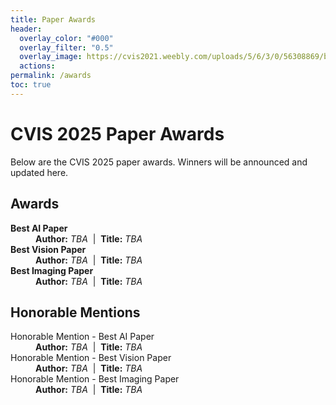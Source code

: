 ```yaml
---
title: Paper Awards
header:
  overlay_color: "#000"
  overlay_filter: "0.5"
  overlay_image: https://cvis2021.weebly.com/uploads/5/6/3/0/56308869/background-images/236520036.jpg
  actions:
permalink: /awards
toc: true
---
```


# CVIS 2025 Paper Awards

Below are the CVIS 2025 paper awards. Winners will be announced and updated here.

## Awards

<dl class="award-list">
  <dt><strong>Best AI Paper</strong></dt>
  <dd><strong>Author:</strong> <em>TBA</em> &nbsp;|&nbsp; <strong>Title:</strong> <em>TBA</em></dd>

  <dt><strong>Best Vision Paper</strong></dt>
  <dd><strong>Author:</strong> <em>TBA</em> &nbsp;|&nbsp; <strong>Title:</strong> <em>TBA</em></dd>

  <dt><strong>Best Imaging Paper</strong></dt>
  <dd><strong>Author:</strong> <em>TBA</em> &nbsp;|&nbsp; <strong>Title:</strong> <em>TBA</em></dd>
</dl>

## Honorable Mentions

<dl class="award-list">
  <dt>Honorable Mention - Best AI Paper</dt>
  <dd><strong>Author:</strong> <em>TBA</em> &nbsp;|&nbsp; <strong>Title:</strong> <em>TBA</em></dd>

  <dt>Honorable Mention - Best Vision Paper</dt>
  <dd><strong>Author:</strong> <em>TBA</em> &nbsp;|&nbsp; <strong>Title:</strong> <em>TBA</em></dd>

  <dt>Honorable Mention - Best Imaging Paper</dt>
  <dd><strong>Author:</strong> <em>TBA</em> &nbsp;|&nbsp; <strong>Title:</strong> <em>TBA</em></dd>
</dl>